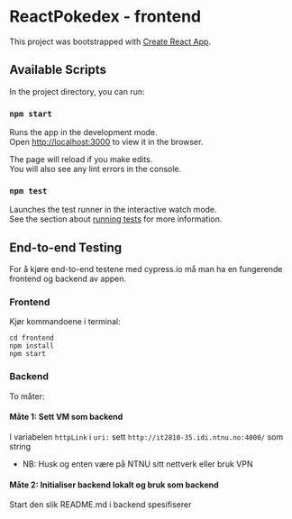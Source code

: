 # ReactPokedex - frontend

This project was bootstrapped with [Create React App](https://github.com/facebook/create-react-app).

## Available Scripts

In the project directory, you can run:

### `npm start`

Runs the app in the development mode.\
Open [http://localhost:3000](http://localhost:3000) to view it in the browser.

The page will reload if you make edits.\
You will also see any lint errors in the console.

### `npm test`

Launches the test runner in the interactive watch mode.\
See the section about [running tests](https://facebook.github.io/create-react-app/docs/running-tests) for more information.



## End-to-end Testing
For å kjøre end-to-end testene med cypress.io må man ha en fungerende frontend og backend av appen.
### Frontend
Kjør kommandoene i terminal:
```
cd frontend
npm install
npm start
```
### Backend
To måter:
#### Måte 1: Sett VM som backend
I variabelen `httpLink` i `uri:` sett `http://it2810-35.idi.ntnu.no:4000/` som string
- NB: Husk og enten være på NTNU sitt nettverk eller bruk VPN
#### Måte 2: Initialiser backend lokalt og bruk som backend
Start den slik README.md i backend spesifiserer